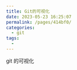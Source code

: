 ```yaml
---
title: Git的可视化
date: 2023-05-23 16:25:07
permalink: /pages/414bf0/
categories:
  - git
tags:
  -
---
```


git 的可视化

